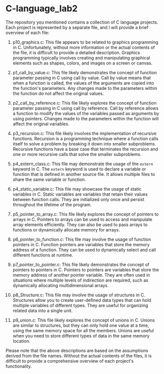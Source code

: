 # C-language_lab2
The repository you mentioned contains a collection of C language projects. Each project is represented by a separate file, and I will provide a brief overview of each file:

1. p10_graphics.c: This file appears to be related to graphics programming in C. Unfortunately, without more information or the actual contents of the file, it is difficult to provide a detailed description. Graphics programming typically involves creating and manipulating graphical elements such as shapes, colors, and images on a screen or canvas.

2. p1_call_by_value.c: This file likely demonstrates the concept of function parameter passing in C using call by value. Call by value means that when a function is called, the values of the arguments are copied into the function's parameters. Any changes made to the parameters within the function do not affect the original values.

3. p2_call_by_reference.c: This file likely explores the concept of function parameter passing in C using call by reference. Call by reference allows a function to modify the values of the variables passed as arguments by using pointers. Changes made to the parameters within the function will affect the original variables.

4. p3_recursion.c: This file likely involves the implementation of recursive functions. Recursion is a programming technique where a function calls itself to solve a problem by breaking it down into smaller subproblems. Recursive functions have a base case that terminates the recursion and one or more recursive calls that solve the smaller subproblems.

5. p4_extern_class.c: This file may demonstrate the usage of the `extern` keyword in C. The `extern` keyword is used to declare a variable or function that is defined in another source file. It allows multiple files to share the same variable or function.

6. p4_static_variable.c: This file may showcase the usage of static variables in C. Static variables are variables that retain their values between function calls. They are initialized only once and persist throughout the lifetime of the program.

7. p5_pointer_to_array.c: This file likely explores the concept of pointers to arrays in C. Pointers to arrays can be used to access and manipulate array elements efficiently. They can also be used to pass arrays to functions or dynamically allocate memory for arrays.

8. p6_pointer_to_function.c: This file may involve the usage of function pointers in C. Function pointers are variables that store the memory address of a function. They can be used to dynamically select and call different functions at runtime.

9. p7_pointer_to_pointer.c: This file likely demonstrates the concept of pointers to pointers in C. Pointers to pointers are variables that store the memory address of another pointer variable. They are often used in situations where multiple levels of indirection are required, such as dynamically allocating multidimensional arrays.

10. p8_Structure.c: This file may involve the usage of structures in C. Structures allow you to create user-defined data types that can hold multiple variables of different types. They are useful for organizing related data into a single unit.

11. p9_union.c: This file likely explores the concept of unions in C. Unions are similar to structures, but they can only hold one value at a time, using the same memory space for all the members. Unions are useful when you need to store different types of data in the same memory location.

Please note that the above descriptions are based on the assumptions derived from the file names. Without the actual contents of the files, it is difficult to provide a comprehensive overview of each project's functionality.
